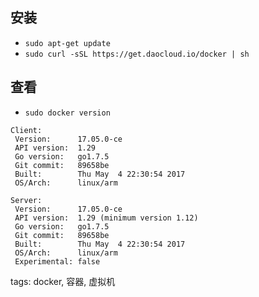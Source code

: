 ## 安装
+ `sudo apt-get update`
+ `sudo curl -sSL https://get.daocloud.io/docker | sh`

## 查看
+ `sudo docker version`
```
Client:
 Version:      17.05.0-ce
 API version:  1.29
 Go version:   go1.7.5
 Git commit:   89658be
 Built:        Thu May  4 22:30:54 2017
 OS/Arch:      linux/arm

Server:
 Version:      17.05.0-ce
 API version:  1.29 (minimum version 1.12)
 Go version:   go1.7.5
 Git commit:   89658be
 Built:        Thu May  4 22:30:54 2017
 OS/Arch:      linux/arm
 Experimental: false
 ```

tags: docker, 容器, 虚拟机
